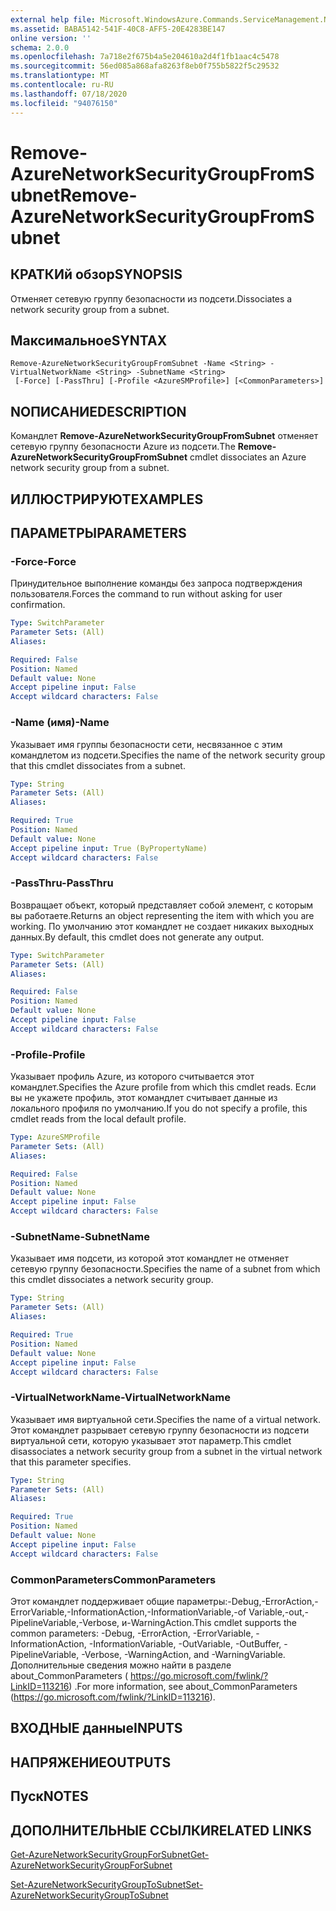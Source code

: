 ```yaml
---
external help file: Microsoft.WindowsAzure.Commands.ServiceManagement.Network.dll-Help.xml
ms.assetid: BABA5142-541F-40C8-AFF5-20E4283BE147
online version: ''
schema: 2.0.0
ms.openlocfilehash: 7a718e2f675b4a5e204610a2d4f1fb1aac4c5478
ms.sourcegitcommit: 56ed085a868afa8263f8eb0f755b5822f5c29532
ms.translationtype: MT
ms.contentlocale: ru-RU
ms.lasthandoff: 07/18/2020
ms.locfileid: "94076150"
---
```

# <span data-ttu-id="dc1ac-101">Remove-AzureNetworkSecurityGroupFromSubnet</span><span class="sxs-lookup"><span data-stu-id="dc1ac-101">Remove-AzureNetworkSecurityGroupFromSubnet</span></span>

## <span data-ttu-id="dc1ac-102">КРАТКИй обзор</span><span class="sxs-lookup"><span data-stu-id="dc1ac-102">SYNOPSIS</span></span>
<span data-ttu-id="dc1ac-103">Отменяет сетевую группу безопасности из подсети.</span><span class="sxs-lookup"><span data-stu-id="dc1ac-103">Dissociates a network security group from a subnet.</span></span>

## <span data-ttu-id="dc1ac-104">Максимальное</span><span class="sxs-lookup"><span data-stu-id="dc1ac-104">SYNTAX</span></span>

```
Remove-AzureNetworkSecurityGroupFromSubnet -Name <String> -VirtualNetworkName <String> -SubnetName <String>
 [-Force] [-PassThru] [-Profile <AzureSMProfile>] [<CommonParameters>]
```

## <span data-ttu-id="dc1ac-105">NОПИСАНИЕ</span><span class="sxs-lookup"><span data-stu-id="dc1ac-105">DESCRIPTION</span></span>
<span data-ttu-id="dc1ac-106">Командлет **Remove-AzureNetworkSecurityGroupFromSubnet** отменяет сетевую группу безопасности Azure из подсети.</span><span class="sxs-lookup"><span data-stu-id="dc1ac-106">The **Remove-AzureNetworkSecurityGroupFromSubnet** cmdlet dissociates an Azure network security group from a subnet.</span></span>

## <span data-ttu-id="dc1ac-107">ИЛЛЮСТРИРУЮТ</span><span class="sxs-lookup"><span data-stu-id="dc1ac-107">EXAMPLES</span></span>

## <span data-ttu-id="dc1ac-108">ПАРАМЕТРЫ</span><span class="sxs-lookup"><span data-stu-id="dc1ac-108">PARAMETERS</span></span>

### <span data-ttu-id="dc1ac-109">-Force</span><span class="sxs-lookup"><span data-stu-id="dc1ac-109">-Force</span></span>
<span data-ttu-id="dc1ac-110">Принудительное выполнение команды без запроса подтверждения пользователя.</span><span class="sxs-lookup"><span data-stu-id="dc1ac-110">Forces the command to run without asking for user confirmation.</span></span>

```yaml
Type: SwitchParameter
Parameter Sets: (All)
Aliases: 

Required: False
Position: Named
Default value: None
Accept pipeline input: False
Accept wildcard characters: False
```

### <span data-ttu-id="dc1ac-111">-Name (имя)</span><span class="sxs-lookup"><span data-stu-id="dc1ac-111">-Name</span></span>
<span data-ttu-id="dc1ac-112">Указывает имя группы безопасности сети, несвязанное с этим командлетом из подсети.</span><span class="sxs-lookup"><span data-stu-id="dc1ac-112">Specifies the name of the network security group that this cmdlet dissociates from a subnet.</span></span>

```yaml
Type: String
Parameter Sets: (All)
Aliases: 

Required: True
Position: Named
Default value: None
Accept pipeline input: True (ByPropertyName)
Accept wildcard characters: False
```

### <span data-ttu-id="dc1ac-113">-PassThru</span><span class="sxs-lookup"><span data-stu-id="dc1ac-113">-PassThru</span></span>
<span data-ttu-id="dc1ac-114">Возвращает объект, который представляет собой элемент, с которым вы работаете.</span><span class="sxs-lookup"><span data-stu-id="dc1ac-114">Returns an object representing the item with which you are working.</span></span> <span data-ttu-id="dc1ac-115">По умолчанию этот командлет не создает никаких выходных данных.</span><span class="sxs-lookup"><span data-stu-id="dc1ac-115">By default, this cmdlet does not generate any output.</span></span>

```yaml
Type: SwitchParameter
Parameter Sets: (All)
Aliases: 

Required: False
Position: Named
Default value: None
Accept pipeline input: False
Accept wildcard characters: False
```

### <span data-ttu-id="dc1ac-116">-Profile</span><span class="sxs-lookup"><span data-stu-id="dc1ac-116">-Profile</span></span>
<span data-ttu-id="dc1ac-117">Указывает профиль Azure, из которого считывается этот командлет.</span><span class="sxs-lookup"><span data-stu-id="dc1ac-117">Specifies the Azure profile from which this cmdlet reads.</span></span> <span data-ttu-id="dc1ac-118">Если вы не укажете профиль, этот командлет считывает данные из локального профиля по умолчанию.</span><span class="sxs-lookup"><span data-stu-id="dc1ac-118">If you do not specify a profile, this cmdlet reads from the local default profile.</span></span>

```yaml
Type: AzureSMProfile
Parameter Sets: (All)
Aliases: 

Required: False
Position: Named
Default value: None
Accept pipeline input: False
Accept wildcard characters: False
```

### <span data-ttu-id="dc1ac-119">-SubnetName</span><span class="sxs-lookup"><span data-stu-id="dc1ac-119">-SubnetName</span></span>
<span data-ttu-id="dc1ac-120">Указывает имя подсети, из которой этот командлет не отменяет сетевую группу безопасности.</span><span class="sxs-lookup"><span data-stu-id="dc1ac-120">Specifies the name of a subnet from which this cmdlet dissociates a network security group.</span></span>

```yaml
Type: String
Parameter Sets: (All)
Aliases: 

Required: True
Position: Named
Default value: None
Accept pipeline input: False
Accept wildcard characters: False
```

### <span data-ttu-id="dc1ac-121">-VirtualNetworkName</span><span class="sxs-lookup"><span data-stu-id="dc1ac-121">-VirtualNetworkName</span></span>
<span data-ttu-id="dc1ac-122">Указывает имя виртуальной сети.</span><span class="sxs-lookup"><span data-stu-id="dc1ac-122">Specifies the name of a virtual network.</span></span>
<span data-ttu-id="dc1ac-123">Этот командлет разрывает сетевую группу безопасности из подсети виртуальной сети, которую указывает этот параметр.</span><span class="sxs-lookup"><span data-stu-id="dc1ac-123">This cmdlet disassociates a network security group from a subnet in the virtual network that this parameter specifies.</span></span>

```yaml
Type: String
Parameter Sets: (All)
Aliases: 

Required: True
Position: Named
Default value: None
Accept pipeline input: False
Accept wildcard characters: False
```

### <span data-ttu-id="dc1ac-124">CommonParameters</span><span class="sxs-lookup"><span data-stu-id="dc1ac-124">CommonParameters</span></span>
<span data-ttu-id="dc1ac-125">Этот командлет поддерживает общие параметры:-Debug,-ErrorAction,-ErrorVariable,-InformationAction,-InformationVariable,-of Variable,-out,-PipelineVariable,-Verbose, и-WarningAction.</span><span class="sxs-lookup"><span data-stu-id="dc1ac-125">This cmdlet supports the common parameters: -Debug, -ErrorAction, -ErrorVariable, -InformationAction, -InformationVariable, -OutVariable, -OutBuffer, -PipelineVariable, -Verbose, -WarningAction, and -WarningVariable.</span></span> <span data-ttu-id="dc1ac-126">Дополнительные сведения можно найти в разделе about_CommonParameters ( https://go.microsoft.com/fwlink/?LinkID=113216) .</span><span class="sxs-lookup"><span data-stu-id="dc1ac-126">For more information, see about_CommonParameters (https://go.microsoft.com/fwlink/?LinkID=113216).</span></span>

## <span data-ttu-id="dc1ac-127">ВХОДНЫЕ данные</span><span class="sxs-lookup"><span data-stu-id="dc1ac-127">INPUTS</span></span>

## <span data-ttu-id="dc1ac-128">НАПРЯЖЕНИЕ</span><span class="sxs-lookup"><span data-stu-id="dc1ac-128">OUTPUTS</span></span>

## <span data-ttu-id="dc1ac-129">Пуск</span><span class="sxs-lookup"><span data-stu-id="dc1ac-129">NOTES</span></span>

## <span data-ttu-id="dc1ac-130">ДОПОЛНИТЕЛЬНЫЕ ССЫЛКИ</span><span class="sxs-lookup"><span data-stu-id="dc1ac-130">RELATED LINKS</span></span>

[<span data-ttu-id="dc1ac-131">Get-AzureNetworkSecurityGroupForSubnet</span><span class="sxs-lookup"><span data-stu-id="dc1ac-131">Get-AzureNetworkSecurityGroupForSubnet</span></span>](./Get-AzureNetworkSecurityGroupForSubnet.md)

[<span data-ttu-id="dc1ac-132">Set-AzureNetworkSecurityGroupToSubnet</span><span class="sxs-lookup"><span data-stu-id="dc1ac-132">Set-AzureNetworkSecurityGroupToSubnet</span></span>](./Set-AzureNetworkSecurityGroupToSubnet.md)



